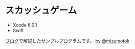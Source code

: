 スカッシュゲーム
=
- Xcode 6.0.1
- Swift

[ブログ](http://blog.andgenie.jp/articles/385)で解説したサンプルプログラムです。
by [@mizumotok](https://twitter.com/mizumotok)

